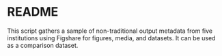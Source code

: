 # README

This script gathers a sample of non-traditional output metadata from five institutions using Figshare for figures, media, and datasets. It can be used as a comparison dataset.
